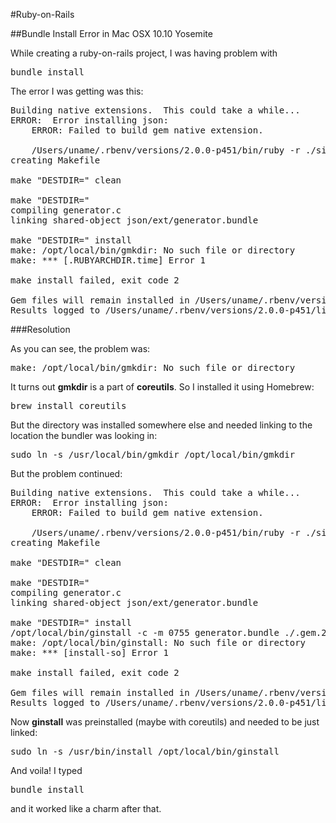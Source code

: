 #Ruby-on-Rails 

##Bundle Install Error in Mac OSX 10.10 Yosemite

While creating a ruby-on-rails project, I was having problem with <pre>bundle install</pre> The error I was getting was this:

<pre>
Building native extensions.  This could take a while...
ERROR:  Error installing json:
	ERROR: Failed to build gem native extension.

    /Users/uname/.rbenv/versions/2.0.0-p451/bin/ruby -r ./siteconf20150619-33014-1jndbkl.rb extconf.rb
creating Makefile

make "DESTDIR=" clean

make "DESTDIR="
compiling generator.c
linking shared-object json/ext/generator.bundle

make "DESTDIR=" install
make: /opt/local/bin/gmkdir: No such file or directory
make: *** [.RUBYARCHDIR.time] Error 1

make install failed, exit code 2

Gem files will remain installed in /Users/uname/.rbenv/versions/2.0.0-p451/lib/ruby/gems/2.0.0/gems/json-1.8.3 for inspection.
Results logged to /Users/uname/.rbenv/versions/2.0.0-p451/lib/ruby/gems/2.0.0/extensions/x86_64-darwin-13/2.0.0-static/json-1.8.3/gem_make.out
</pre>

###Resolution

As you can see, the problem was:

<pre>
make: /opt/local/bin/gmkdir: No such file or directory
</pre>

It turns out <strong>gmkdir</strong> is a part of <strong>coreutils</strong>. So I installed it using Homebrew:

<pre>
brew install coreutils
</pre>

But the directory was installed somewhere else and needed linking to the location the bundler was looking in:

<pre>
sudo ln -s /usr/local/bin/gmkdir /opt/local/bin/gmkdir
</pre>

But the problem continued:

<pre>
Building native extensions.  This could take a while...
ERROR:  Error installing json:
	ERROR: Failed to build gem native extension.

    /Users/uname/.rbenv/versions/2.0.0-p451/bin/ruby -r ./siteconf20150619-33181-14jdpub.rb extconf.rb
creating Makefile

make "DESTDIR=" clean

make "DESTDIR="
compiling generator.c
linking shared-object json/ext/generator.bundle

make "DESTDIR=" install
/opt/local/bin/ginstall -c -m 0755 generator.bundle ./.gem.20150619-33181-1sq30h/json/ext
make: /opt/local/bin/ginstall: No such file or directory
make: *** [install-so] Error 1

make install failed, exit code 2

Gem files will remain installed in /Users/uname/.rbenv/versions/2.0.0-p451/lib/ruby/gems/2.0.0/gems/json-1.8.3 for inspection.
Results logged to /Users/uname/.rbenv/versions/2.0.0-p451/lib/ruby/gems/2.0.0/extensions/x86_64-darwin-13/2.0.0-static/json-1.8.3/gem_make.out
</pre>

Now <strong>ginstall</strong> was preinstalled (maybe with coreutils) and needed to be just linked:

<pre>
sudo ln -s /usr/bin/install /opt/local/bin/ginstall
</pre>

And voila! I typed

<pre>bundle install</pre> 

and it worked like a charm after that.


